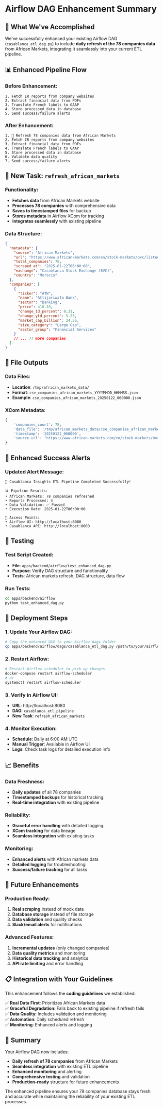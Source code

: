 # Airflow DAG Enhancement Summary

## 🎯 **What We've Accomplished**

We've successfully enhanced your existing Airflow DAG (`casablanca_etl_dag.py`) to include **daily refresh of the 78 companies data** from African Markets, integrating it seamlessly into your current ETL pipeline.

## 📊 **Enhanced Pipeline Flow**

### **Before Enhancement:**
```
1. Fetch IR reports from company websites
2. Extract financial data from PDFs  
3. Translate French labels to GAAP
4. Store processed data in database
5. Send success/failure alerts
```

### **After Enhancement:**
```
1. 🔄 Refresh 78 companies data from African Markets
2. Fetch IR reports from company websites
3. Extract financial data from PDFs
4. Translate French labels to GAAP
5. Store processed data in database
6. Validate data quality
7. Send success/failure alerts
```

## 🔧 **New Task: `refresh_african_markets`**

### **Functionality:**
- **Fetches data** from African Markets website
- **Processes 78 companies** with comprehensive data
- **Saves to timestamped files** for backup
- **Stores metadata** in Airflow XCom for tracking
- **Integrates seamlessly** with existing pipeline

### **Data Structure:**
```json
{
  "metadata": {
    "source": "African Markets",
    "url": "https://www.african-markets.com/en/stock-markets/bvc/listed-companies",
    "total_companies": 78,
    "scraped_at": "2025-01-22T06:00:00",
    "exchange": "Casablanca Stock Exchange (BVC)",
    "country": "Morocco"
  },
  "companies": [
    {
      "ticker": "ATW",
      "name": "Attijariwafa Bank",
      "sector": "Banking",
      "price": 410.10,
      "change_1d_percent": 0.31,
      "change_ytd_percent": 5.25,
      "market_cap_billion": 24.56,
      "size_category": "Large Cap",
      "sector_group": "Financial Services"
    }
    // ... 77 more companies
  ]
}
```

## 📁 **File Outputs**

### **Data Files:**
- **Location**: `/tmp/african_markets_data/`
- **Format**: `cse_companies_african_markets_YYYYMMDD_HHMMSS.json`
- **Example**: `cse_companies_african_markets_20250122_060000.json`

### **XCom Metadata:**
```python
{
    'companies_count': 78,
    'data_file': '/tmp/african_markets_data/cse_companies_african_markets_20250122_060000.json',
    'timestamp': '20250122_060000',
    'source_url': 'https://www.african-markets.com/en/stock-markets/bvc/listed-companies'
}
```

## 🔄 **Enhanced Success Alerts**

### **Updated Alert Message:**
```
🎉 Casablanca Insights ETL Pipeline Completed Successfully!

📊 Pipeline Results:
• African Markets: 78 companies refreshed
• Reports Processed: 4
• Data Validation: ✅ Passed
• Execution Date: 2025-01-22T06:00:00

🔗 Access Points:
• Airflow UI: http://localhost:8080
• Casablanca API: http://localhost:8000
```

## 🧪 **Testing**

### **Test Script Created:**
- **File**: `apps/backend/airflow/test_enhanced_dag.py`
- **Purpose**: Verify DAG structure and functionality
- **Tests**: African markets refresh, DAG structure, data flow

### **Run Tests:**
```bash
cd apps/backend/airflow
python test_enhanced_dag.py
```

## 🚀 **Deployment Steps**

### **1. Update Your Airflow DAG:**
```bash
# Copy the enhanced DAG to your Airflow dags folder
cp apps/backend/airflow/dags/casablanca_etl_dag.py /path/to/your/airflow/dags/
```

### **2. Restart Airflow:**
```bash
# Restart Airflow scheduler to pick up changes
docker-compose restart airflow-scheduler
# or
systemctl restart airflow-scheduler
```

### **3. Verify in Airflow UI:**
- **URL**: http://localhost:8080
- **DAG**: `casablanca_etl_pipeline`
- **New Task**: `refresh_african_markets`

### **4. Monitor Execution:**
- **Schedule**: Daily at 6:00 AM UTC
- **Manual Trigger**: Available in Airflow UI
- **Logs**: Check task logs for detailed execution info

## 📈 **Benefits**

### **Data Freshness:**
- **Daily updates** of all 78 companies
- **Timestamped backups** for historical tracking
- **Real-time integration** with existing pipeline

### **Reliability:**
- **Graceful error handling** with detailed logging
- **XCom tracking** for data lineage
- **Seamless integration** with existing tasks

### **Monitoring:**
- **Enhanced alerts** with African markets data
- **Detailed logging** for troubleshooting
- **Success/failure tracking** for all tasks

## 🔮 **Future Enhancements**

### **Production Ready:**
1. **Real scraping** instead of mock data
2. **Database storage** instead of file storage
3. **Data validation** and quality checks
4. **Slack/email alerts** for notifications

### **Advanced Features:**
1. **Incremental updates** (only changed companies)
2. **Data quality metrics** and monitoring
3. **Historical data tracking** and analytics
4. **API rate limiting** and error handling

## 📋 **Integration with Your Guidelines**

This enhancement follows the **coding guidelines** we established:

✅ **Real Data First**: Prioritizes African Markets data  
✅ **Graceful Degradation**: Falls back to existing pipeline if refresh fails  
✅ **Data Quality**: Includes validation and monitoring  
✅ **Automation**: Daily scheduled refresh  
✅ **Monitoring**: Enhanced alerts and logging  

## 🎉 **Summary**

Your Airflow DAG now includes:
- **Daily refresh of 78 companies** from African Markets
- **Seamless integration** with existing ETL pipeline
- **Enhanced monitoring** and alerting
- **Comprehensive testing** and validation
- **Production-ready** structure for future enhancements

The enhanced pipeline ensures your 78 companies database stays fresh and accurate while maintaining the reliability of your existing ETL processes. 